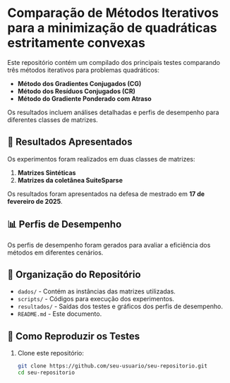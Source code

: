 # Comparação de Métodos Iterativos para a minimização de quadráticas estritamente convexas

Este repositório contém um compilado dos principais testes comparando três métodos iterativos para problemas quadráticos:

- **Método dos Gradientes Conjugados (CG)**
- **Método dos Resíduos Conjugados (CR)**  
- **Método do Gradiente Ponderado com Atraso**  

Os resultados incluem análises detalhadas e perfis de desempenho para diferentes classes de matrizes.

## 📌 Resultados Apresentados  
Os experimentos foram realizados em duas classes de matrizes:  
1. **Matrizes Sintéticas**  
2. **Matrizes da coletânea SuiteSparse**  

Os resultados foram apresentados na defesa de mestrado em **17 de fevereiro de 2025**.  

## 📊 Perfis de Desempenho  
Os perfis de desempenho foram gerados para avaliar a eficiência dos métodos em diferentes cenários.  

## 📁 Organização do Repositório  
- `dados/` - Contém as instâncias das matrizes utilizadas.  
- `scripts/` - Códigos para execução dos experimentos.  
- `resultados/` - Saídas dos testes e gráficos dos perfis de desempenho.  
- `README.md` - Este documento.  

## 🚀 Como Reproduzir os Testes  
1. Clone este repositório:  
   ```bash
   git clone https://github.com/seu-usuario/seu-repositorio.git
   cd seu-repositorio
